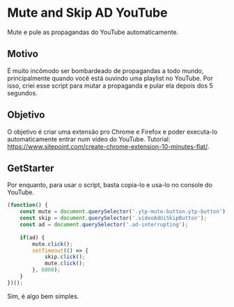 # Mute and Skip AD YouTube
Mute e pule as propagandas do YouTube automaticamente.

## Motivo
É muito incômodo ser bombardeado de propagandas a todo mundo, principalmente quando você está ouvindo uma playlist no YouTube. Por isso, criei esse script para mutar a propaganda e pular ela depois dos 5 segundos.

## Objetivo
O objetivo é criar uma extensão pro Chrome e Firefox e poder executa-lo automaticamente entrar num vídeo do YouTube. Tutorial: https://www.sitepoint.com/create-chrome-extension-10-minutes-flat/.

## GetStarter
Por enquanto, para usar o script, basta copia-lo e usa-lo no console do YouTube.

```js
(function() {
    const mute = document.querySelector('.ytp-mute-button.ytp-button');
    const skip = document.querySelector('.videoAdUiSkipButton');
    const ad = document.querySelector('.ad-interrupting');
    
    if(ad) {
        mute.click();
        setTimeout(() => {
            skip.click();
            mute.click();
        }, 6000);
    }
})();
```

Sim, é algo bem simples.